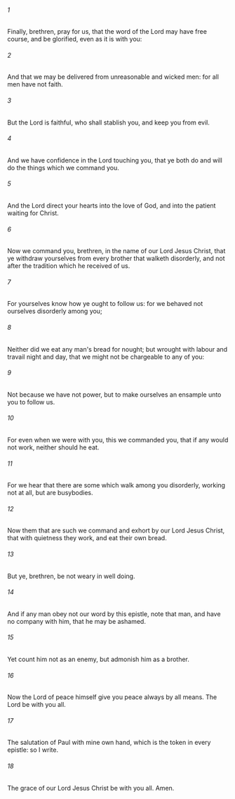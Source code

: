 ###### 1
Finally, brethren, pray for us, that the word of the Lord may have free course, and be glorified, even as it is with you:

###### 2
And that we may be delivered from unreasonable and wicked men: for all men have not faith.

###### 3
But the Lord is faithful, who shall stablish you, and keep you from evil.

###### 4
And we have confidence in the Lord touching you, that ye both do and will do the things which we command you.

###### 5
And the Lord direct your hearts into the love of God, and into the patient waiting for Christ.

###### 6
Now we command you, brethren, in the name of our Lord Jesus Christ, that ye withdraw yourselves from every brother that walketh disorderly, and not after the tradition which he received of us.

###### 7
For yourselves know how ye ought to follow us: for we behaved not ourselves disorderly among you;

###### 8
Neither did we eat any man's bread for nought; but wrought with labour and travail night and day, that we might not be chargeable to any of you:

###### 9
Not because we have not power, but to make ourselves an ensample unto you to follow us.

###### 10
For even when we were with you, this we commanded you, that if any would not work, neither should he eat.

###### 11
For we hear that there are some which walk among you disorderly, working not at all, but are busybodies.

###### 12
Now them that are such we command and exhort by our Lord Jesus Christ, that with quietness they work, and eat their own bread.

###### 13
But ye, brethren, be not weary in well doing.

###### 14
And if any man obey not our word by this epistle, note that man, and have no company with him, that he may be ashamed.

###### 15
Yet count him not as an enemy, but admonish him as a brother.

###### 16
Now the Lord of peace himself give you peace always by all means. The Lord be with you all.

###### 17
The salutation of Paul with mine own hand, which is the token in every epistle: so I write.

###### 18
The grace of our Lord Jesus Christ be with you all. Amen.

